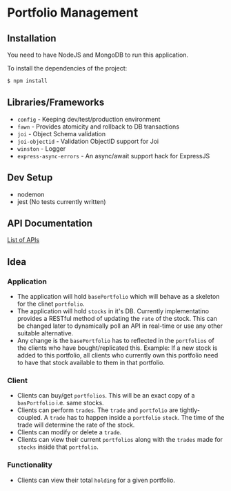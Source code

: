 # Portfolio Management

## Installation

You need to have NodeJS and MongoDB to run this application.

To install the dependencies of the project:
```sh
$ npm install
```

## Libraries/Frameworks

- `config` - Keeping dev/test/production environment
- `fawn` - Provides atomicity and rollback to DB transactions
- `joi` - Object Schema validation
- `joi-objectid` - Validation ObjectID support for Joi
- `winston` - Logger
- `express-async-errors` - An async/await support hack for ExpressJS


## Dev Setup

- nodemon
- jest (No tests currently written)


## API Documentation

[List of APIs](https://github.com/anurag-rai/portfolio-manager/wiki/API-Documentation)


## Idea

### Application

- The application will hold `basePortfolio` which will behave as a skeleton for the clinet `portfolio`.
- The application will hold `stocks` in it's DB. Currently implementatino provides a RESTful method of updating the `rate` of the stock. This can be changed later to dynamically poll an API in real-time or use any other suitable alternative. 
- Any change is the `basePortfolio` has to reflected in the `portfolios` of the clients who have bought/replicated this. Example: If a new stock is added to this portfolio, all clients who currently own this portfolio need to have that stock available to them in that portfolio.

### Client
- Clients can buy/get `portfolios`. This will be an exact copy of a `basPortfolio` i.e. same stocks.
- Clients can perform `trades`. The `trade` and `portfolio` are tightly-coupled. A `trade` has to happen inside a `portfolio` `stock`. The time of the trade will determine the rate of the stock.
- Clients can modify or delete a `trade`.
- Clients can view their current `portfolios` along with the `trades` made for `stocks` inside that `portfolio`.

### Functionality
- Clients can view their total `holding` for a given portfolio.

